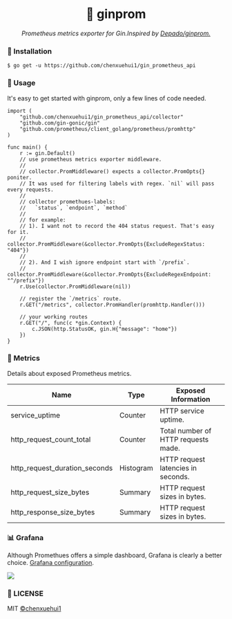 <h1 align="center">📡 ginprom</h1>
<p align="center">
    <em>Prometheus metrics exporter for Gin.Inspired by <a href="https://github.com/chenxuehui1/gin_prometheus_api">Depado/ginprom.</a></em>
</p>

### 🔰 Installation

```shell
$ go get -u https://github.com/chenxuehui1/gin_prometheus_api
```

### 📝 Usage

It's easy to get started with ginprom, only a few lines of code needed.

```golang
import (
	"github.com/chenxuehui1/gin_prometheus_api/collector"
	"github.com/gin-gonic/gin"
	"github.com/prometheus/client_golang/prometheus/promhttp"
)

func main() {
    r := gin.Default()
	// use prometheus metrics exporter middleware.
	//
	// collector.PromMiddleware() expects a collector.PromOpts{} poniter.
	// It was used for filtering labels with regex. `nil` will pass every requests.
	//
	// collector promethues-labels: 
	//   `status`, `endpoint`, `method`
	//
	// for example:
	// 1). I want not to record the 404 status request. That's easy for it.
	// collector.PromMiddleware(&collector.PromOpts{ExcludeRegexStatus: "404"})
	//
	// 2). And I wish ignore endpoint start with `/prefix`.
	// collector.PromMiddleware(&collector.PromOpts{ExcludeRegexEndpoint: "^/prefix"})
	r.Use(collector.PromMiddleware(nil))

    // register the `/metrics` route.
	r.GET("/metrics", collector.PromHandler(promhttp.Handler()))

    // your working routes
	r.GET("/", func(c *gin.Context) {
		c.JSON(http.StatusOK, gin.H{"message": "home"})
    })
}
```

### 🎉 Metrics

Details about exposed Prometheus metrics.

| Name | Type | Exposed Information |
| ---- | ---- | ---------------------|
| service_uptime						| Counter	| HTTP service uptime. |
| http_request_count_total		        | Counter	| Total number of HTTP requests made. |
| http_request_duration_seconds         | Histogram | HTTP request latencies in seconds. |
| http_request_size_bytes 		        | Summary	| HTTP request sizes in bytes. |
| http_response_size_bytes 		        | Summary	|HTTP request sizes in bytes. |


### 📊 Grafana

Although Promethues offers a simple dashboard, Grafana is clearly a better choice. [Grafana configuration](./ginprom-service.json).

![](https://user-images.githubusercontent.com/19553554/65812184-19a5a000-e1f6-11e9-8881-e0c260196bc9.png)


### 📃 LICENSE

MIT [©chenxuehui1](https://github.com/chenxuehui1)
